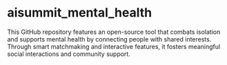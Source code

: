 # aisummit_mental_health
This GitHub repository features an open-source tool that combats isolation and supports mental health by connecting people with shared interests. Through smart matchmaking and interactive features, it fosters meaningful social interactions and community support.
